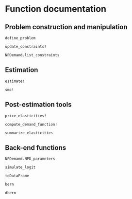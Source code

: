 # Function documentation
## Problem construction and manipulation
```@docs
define_problem
```

```@docs
update_constraints!
```

```@docs
NPDemand.list_constraints
```

## Estimation
```@docs
estimate!
```

```@docs
smc!
```

## Post-estimation tools
```@docs
price_elasticities!
```

```@docs
compute_demand_function!
```

```@docs
summarize_elasticities
```

## Back-end functions
```@docs
NPDemand.NPD_parameters
```

```@docs
simulate_logit
```

```@docs
toDataFrame
```

```@docs
bern
```

```@docs
dbern
```